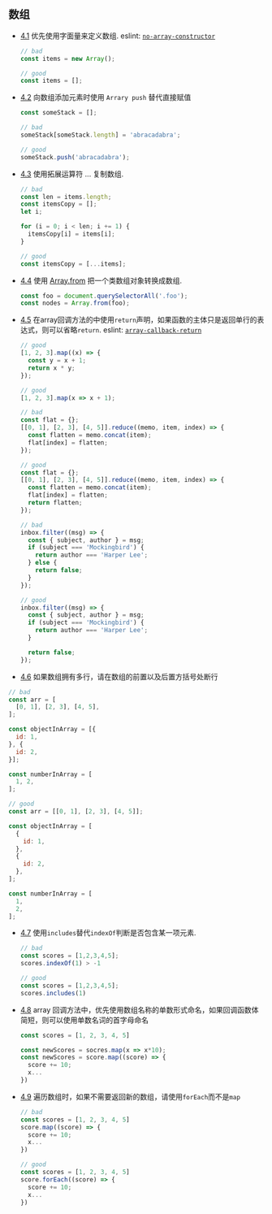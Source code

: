 ## 数组

- [4.1](#arrays--literals) 优先使用字面量来定义数组. eslint: [`no-array-constructor`](http://eslint.org/docs/rules/no-array-constructor.html)

  ```javascript
  // bad
  const items = new Array();

  // good
  const items = [];
  ```

- [4.2](#arrays--push) 向数组添加元素时使用 `Arrary push` 替代直接赋值

  ```javascript
  const someStack = [];

  // bad
  someStack[someStack.length] = 'abracadabra';

  // good
  someStack.push('abracadabra');
  ```

- [4.3](#es6-array-spreads) 使用拓展运算符 ... 复制数组.

  ```javascript
  // bad
  const len = items.length;
  const itemsCopy = [];
  let i;

  for (i = 0; i < len; i += 1) {
    itemsCopy[i] = items[i];
  }

  // good
  const itemsCopy = [...items];
  ```

- [4.4](#arrays--from) 使用 [Array.from](https://developer.mozilla.org/en/docs/Web/JavaScript/Reference/Global_Objects/Array/from) 把一个类数组对象转换成数组.

  ```javascript
  const foo = document.querySelectorAll('.foo');
  const nodes = Array.from(foo);
  ```

- [4.5](#arrays--callback-return) 在array回调方法的中使用`return`声明，如果函数的主体只是返回单行的表达式，则可以省略`return`. eslint: [`array-callback-return`](http://eslint.org/docs/rules/array-callback-return)

  ```javascript
  // good
  [1, 2, 3].map((x) => {
    const y = x + 1;
    return x * y;
  });

  // good
  [1, 2, 3].map(x => x + 1);

  // bad
  const flat = {};
  [[0, 1], [2, 3], [4, 5]].reduce((memo, item, index) => {
    const flatten = memo.concat(item);
    flat[index] = flatten;
  });

  // good
  const flat = {};
  [[0, 1], [2, 3], [4, 5]].reduce((memo, item, index) => {
    const flatten = memo.concat(item);
    flat[index] = flatten;
    return flatten;
  });

  // bad
  inbox.filter((msg) => {
    const { subject, author } = msg;
    if (subject === 'Mockingbird') {
      return author === 'Harper Lee';
    } else {
      return false;
    }
  });

  // good
  inbox.filter((msg) => {
    const { subject, author } = msg;
    if (subject === 'Mockingbird') {
      return author === 'Harper Lee';
    }

    return false;
  });
  ```

- [4.6](#arrays--bracket-newline) 如果数组拥有多行，请在数组的前置以及后置方括号处断行

```javascript
// bad
const arr = [
  [0, 1], [2, 3], [4, 5],
];

const objectInArray = [{
  id: 1,
}, {
  id: 2,
}];

const numberInArray = [
  1, 2,
];

// good
const arr = [[0, 1], [2, 3], [4, 5]];

const objectInArray = [
  {
    id: 1,
  },
  {
    id: 2,
  },
];

const numberInArray = [
  1,
  2,
];
```

- [4.7](#arrays--from) 使用`includes`替代`indexOf`判断是否包含某一项元素.

  ```javascript
  // bad
  const scores = [1,2,3,4,5];
  scores.indexOf(1) > -1

  // good
  const scores = [1,2,3,4,5];
  scores.includes(1)
  ```

- [4.8](#arrays--callback-naming) array 回调方法中，优先使用数组名称的单数形式命名，如果回调函数体简短，则可以使用单数名词的首字母命名

  ```javascript
  const scores = [1, 2, 3, 4, 5]

  const newScores = socres.map(x => x*10);
  const newScores = score.map((score) => {
    score += 10;
    x...
  })
  ```

- [4.9](#arrays--foreach) 遍历数组时，如果不需要返回新的数组，请使用`forEach`而不是`map`

  ```javascript
  // bad
  const scores = [1, 2, 3, 4, 5]
  score.map((score) => {
    score += 10;
    x...
  })

  // good
  const scores = [1, 2, 3, 4, 5]
  score.forEach((score) => {
    score += 10;
    x...
  })
  ```

